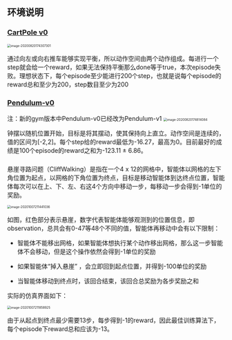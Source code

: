 ## 环境说明

### [CartPole v0](https://github.com/openai/gym/wiki/CartPole-v0)

<img src="assets/image-20200820174307301.png" alt="image-20200820174307301" style="zoom:50%;" />

通过向左或向右推车能够实现平衡，所以动作空间由两个动作组成。每进行一个step就会给一个reward，如果无法保持平衡那么done等于true，本次episode失败。理想状态下，每个episode至少能进行200个step，也就是说每个episode的reward总和至少为200，step数目至少为200

### [Pendulum-v0](https://github.com/openai/gym/wiki/Pendulum-v0)

注：新的gym版本中Pendulum-v0已经改为Pendulum-v1
<img src="assets/image-20200820174814084.png" alt="image-20200820174814084" style="zoom:50%;" />

钟摆以随机位置开始，目标是将其摆动，使其保持向上直立。动作空间是连续的，值的区间为[-2,2]。每个step给的reward最低为-16.27，最高为0。目前最好的成绩是100个episode的reward之和为-123.11 ± 6.86。

### 

悬崖寻路问题（CliffWalking）是指在一个4 x 12的网格中，智能体以网格的左下角位置为起点，以网格的下角位置为终点，目标是移动智能体到达终点位置，智能体每次可以在上、下、左、右这4个方向中移动一步，每移动一步会得到-1单位的奖励。

<img src="./assets/image-20201007211441036.png" alt="image-20201007211441036" style="zoom:50%;" />

如图，红色部分表示悬崖，数字代表智能体能够观测到的位置信息，即observation，总共会有0-47等48个不同的值，智能体再移动中会有以下限制：

* 智能体不能移出网格，如果智能体想执行某个动作移出网格，那么这一步智能体不会移动，但是这个操作依然会得到-1单位的奖励

* 如果智能体“掉入悬崖” ，会立即回到起点位置，并得到-100单位的奖励

* 当智能体移动到终点时，该回合结束，该回合总奖励为各步奖励之和

实际的仿真界面如下：

<img src="./assets/image-20201007211858925.png" alt="image-20201007211858925" style="zoom:50%;" />

由于从起点到终点最少需要13步，每步得到-1的reward，因此最佳训练算法下，每个episode下reward总和应该为-13。
